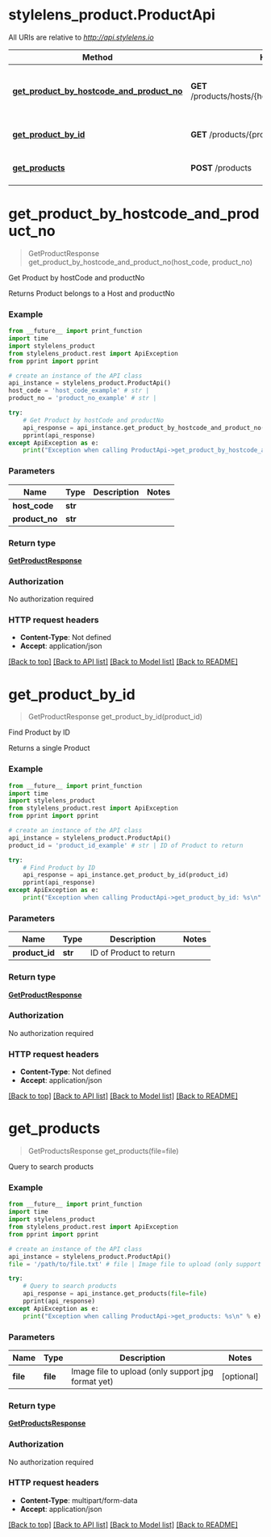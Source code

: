 # stylelens_product.ProductApi

All URIs are relative to *http://api.stylelens.io*

Method | HTTP request | Description
------------- | ------------- | -------------
[**get_product_by_hostcode_and_product_no**](ProductApi.md#get_product_by_hostcode_and_product_no) | **GET** /products/hosts/{hostCode}/products/{productNo} | Get Product by hostCode and productNo
[**get_product_by_id**](ProductApi.md#get_product_by_id) | **GET** /products/{productId} | Find Product by ID
[**get_products**](ProductApi.md#get_products) | **POST** /products | Query to search products


# **get_product_by_hostcode_and_product_no**
> GetProductResponse get_product_by_hostcode_and_product_no(host_code, product_no)

Get Product by hostCode and productNo

Returns Product belongs to a Host and productNo

### Example 
```python
from __future__ import print_function
import time
import stylelens_product
from stylelens_product.rest import ApiException
from pprint import pprint

# create an instance of the API class
api_instance = stylelens_product.ProductApi()
host_code = 'host_code_example' # str | 
product_no = 'product_no_example' # str | 

try: 
    # Get Product by hostCode and productNo
    api_response = api_instance.get_product_by_hostcode_and_product_no(host_code, product_no)
    pprint(api_response)
except ApiException as e:
    print("Exception when calling ProductApi->get_product_by_hostcode_and_product_no: %s\n" % e)
```

### Parameters

Name | Type | Description  | Notes
------------- | ------------- | ------------- | -------------
 **host_code** | **str**|  | 
 **product_no** | **str**|  | 

### Return type

[**GetProductResponse**](GetProductResponse.md)

### Authorization

No authorization required

### HTTP request headers

 - **Content-Type**: Not defined
 - **Accept**: application/json

[[Back to top]](#) [[Back to API list]](../README.md#documentation-for-api-endpoints) [[Back to Model list]](../README.md#documentation-for-models) [[Back to README]](../README.md)

# **get_product_by_id**
> GetProductResponse get_product_by_id(product_id)

Find Product by ID

Returns a single Product

### Example 
```python
from __future__ import print_function
import time
import stylelens_product
from stylelens_product.rest import ApiException
from pprint import pprint

# create an instance of the API class
api_instance = stylelens_product.ProductApi()
product_id = 'product_id_example' # str | ID of Product to return

try: 
    # Find Product by ID
    api_response = api_instance.get_product_by_id(product_id)
    pprint(api_response)
except ApiException as e:
    print("Exception when calling ProductApi->get_product_by_id: %s\n" % e)
```

### Parameters

Name | Type | Description  | Notes
------------- | ------------- | ------------- | -------------
 **product_id** | **str**| ID of Product to return | 

### Return type

[**GetProductResponse**](GetProductResponse.md)

### Authorization

No authorization required

### HTTP request headers

 - **Content-Type**: Not defined
 - **Accept**: application/json

[[Back to top]](#) [[Back to API list]](../README.md#documentation-for-api-endpoints) [[Back to Model list]](../README.md#documentation-for-models) [[Back to README]](../README.md)

# **get_products**
> GetProductsResponse get_products(file=file)

Query to search products



### Example 
```python
from __future__ import print_function
import time
import stylelens_product
from stylelens_product.rest import ApiException
from pprint import pprint

# create an instance of the API class
api_instance = stylelens_product.ProductApi()
file = '/path/to/file.txt' # file | Image file to upload (only support jpg format yet) (optional)

try: 
    # Query to search products
    api_response = api_instance.get_products(file=file)
    pprint(api_response)
except ApiException as e:
    print("Exception when calling ProductApi->get_products: %s\n" % e)
```

### Parameters

Name | Type | Description  | Notes
------------- | ------------- | ------------- | -------------
 **file** | **file**| Image file to upload (only support jpg format yet) | [optional] 

### Return type

[**GetProductsResponse**](GetProductsResponse.md)

### Authorization

No authorization required

### HTTP request headers

 - **Content-Type**: multipart/form-data
 - **Accept**: application/json

[[Back to top]](#) [[Back to API list]](../README.md#documentation-for-api-endpoints) [[Back to Model list]](../README.md#documentation-for-models) [[Back to README]](../README.md)

